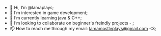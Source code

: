 - 👋 Hi, I’m @lamaplays;
- 👀 I’m interested in game development;
- 🌱 I’m currently learning java & C++;
- 💞️ I’m looking to collaborate on beginner's freindly projects *-* ;
- 📫 How to reach me through my email: lamamostlyplays@gmail.com <3;

<!---
lamaplays/lamaplays is a ✨ special ✨ repository because its `README.md` (this file) appears on your GitHub profile.
You can click the Preview link to take a look at your changes.
--->
